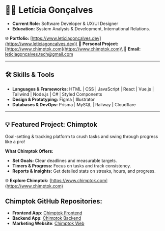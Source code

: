 # 👩‍💻 Letícia Gonçalves  
- **Current Role:** Software Developer & UX/UI Designer
- **Education:** System Analysis & Development, International Relations.

🌐 **Portfolio:** [https://www.leticiagoncalves.dev](https://www.leticiagoncalves.dev)\
🐒 **Personal Project:** [https://www.chimptok.com](https://www.chimptok.com)\
📧 **Email:** leticiagoncalves.tech@gmail.com

---

## 🛠 Skills & Tools  

- **Languages & Frameworks:** HTML | CSS | JavaScript | React | Vue.js | Tailwind | Node.js | C#  | Styled Components  
- **Design & Prototyping:** Figma | Illustrator
- **Databases & DevOps:**  Prisma | MySQL | Railway | Cloudflare  

---


## 💡 Featured Project: **Chimptok**  
Goal-setting & tracking platform to crush tasks and swing through progress like a pro!  

**What Chimptok Offers:**  
- **Set Goals:** Clear deadlines and measurable targets.  
- **Timers & Progress:** Focus on tasks and track consistency.  
- **Reports & Insights:** Get detailed stats on streaks, hours, and progress.  

🌐 **Explore Chimptok:** [https://www.chimptok.com](https://www.chimptok.com)  

## **Chimptok GitHub Repositories:**  
- **Frontend App**: [Chimptok Frontend](https://github.com/devLeticia/chimptok)
- **Backend App**: [Chimptok Backend](https://github.com/devLeticia/chimptok-server)
- **Marketing Website**: [Chimptok Web](https://github.com/devLeticia/chimptok-website-nextjs)
